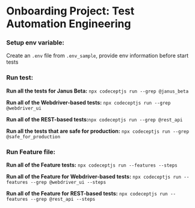# **Onboarding Project: Test Automation Engineering**

### Setup env variable:

Create an `.env` file from `.env_sample`, provide env information before start tests

### Run test:

**Run all the tests for Janus Beta:** `npx codeceptjs run --grep @janus_beta`

**Run all of the Webdriver-based tests:** `npx codeceptjs run --grep @webdriver_ui`

**Run all of the REST-based tests:**`npx codeceptjs run --grep @rest_api`

**Run all the tests that are safe for production:** `npx codeceptjs run --grep @safe_for_production`

### Run Feature file:

**Run all of the Feature tests:** `npx codeceptjs run --features --steps`

**Run all of the Feature for Webdriver-based tests:** `npx codeceptjs run --features --grep @webdriver_ui --steps`

**Run all of the Feature for REST-based tests:** `npx codeceptjs run --features --grep @rest_api --steps`

